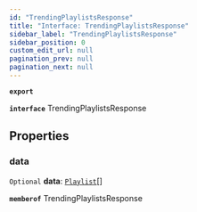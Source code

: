```yaml
---
id: "TrendingPlaylistsResponse"
title: "Interface: TrendingPlaylistsResponse"
sidebar_label: "TrendingPlaylistsResponse"
sidebar_position: 0
custom_edit_url: null
pagination_prev: null
pagination_next: null
---
```


**`export`**

**`interface`** TrendingPlaylistsResponse

## Properties

### data

 `Optional` **data**: [`Playlist`](Playlist.md)[]

**`memberof`** TrendingPlaylistsResponse
